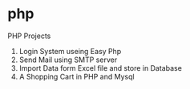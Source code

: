 # php
PHP Projects

1. Login System useing Easy Php 
2. Send Mail using SMTP server
3. Import Data form Excel file and store in Database
4. A Shopping Cart in PHP and Mysql

